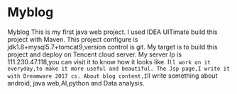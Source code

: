 # Myblog
Myblog
This is my first java web project.
I used IDEA UITimate build this project with Maven.
This project configure is jdk1.8+mysql5.7+tomcat9,version control is git.
My target is to build this project and deploy on Tencent cloud server.
My server Ip is 111.230.47.118,you can visit it to know how it looks like.
I`ll work on it everyday,to make it more useful and beautiful.
The Jsp page,I write it with Dreamware 2017 cs.
About blog content,I`ll write something about android, java web,AI,python and Data analysis.
